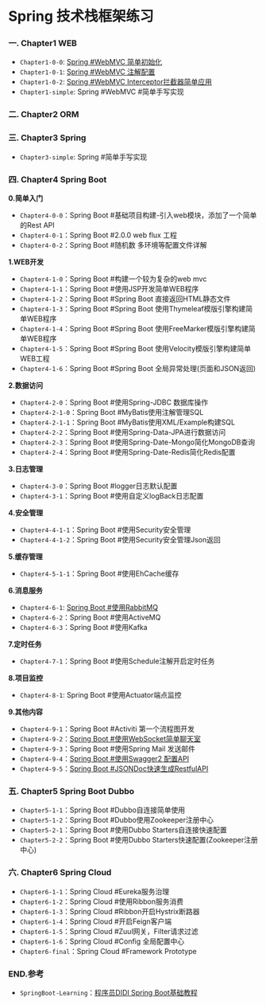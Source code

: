 # Spring 技术栈框架练习

### **一. Chapter1 WEB** 
- `Chapter1-0-0`: [Spring #WebMVC 简单初始化](https://www.jianshu.com/p/86e3c8015ee5)
- `Chapter1-0-1`: [Spring #WebMVC 注解配置](https://www.jianshu.com/p/a4c88883747f)
- `Chapter1-0-2`: [Spring #WebMVC Interceptor拦截器简单应用](https://www.jianshu.com/p/c7cae4fba59d)
- `Chapter1-simple`: Spring #WebMVC #简单手写实现
### **二. Chapter2 ORM** 


### **三. Chapter3 Spring** 
- `Chapter3-simple`: Spring #简单手写实现

### **四. Chapter4 Spring Boot**
**0.简单入门**
- `Chapter4-0-0`：Spring Boot #基础项目构建-引入web模块，添加了一个简单的Rest API
- `Chapter4-0-1`：Spring Boot #2.0.0 web flux 工程
- `Chapter4-0-2`：Spring Boot #随机数 多环境等配置文件详解

**1.WEB开发**
- `Chapter4-1-0`：Spring Boot #构建一个较为复杂的web mvc
- `Chapter4-1-1`：Spring Boot #使用JSP开发简单WEB程序
- `Chapter4-1-2`：Spring Boot #Spring Boot 直接返回HTML静态文件
- `Chapter4-1-3`：Spring Boot #Spring Boot 使用Thymeleaf模版引擎构建简单WEB程序
- `Chapter4-1-4`：Spring Boot #Spring Boot 使用FreeMarker模版引擎构建简单WEB程序
- `Chapter4-1-5`：Spring Boot #Spring Boot 使用Velocity模版引擎构建简单WEB工程
- `Chapter4-1-6`：Spring Boot #Spring Boot 全局异常处理(页面和JSON返回)

**2.数据访问**
- `Chapter4-2-0`：Spring Boot #使用Spring-JDBC 数据库操作
- `Chapter4-2-1-0`：Spring Boot #MyBatis使用注解管理SQL
- `Chapter4-2-1-1`：Spring Boot #MyBatis使用XML/Example构建SQL
- `Chapter4-2-2`：Spring Boot #使用Spring-Data-JPA进行数据访问
- `Chapter4-2-3`：Spring Boot #使用Spring-Date-Mongo简化MongoDB查询
- `Chapter4-2-4`：Spring Boot #使用Spring-Date-Redis简化Redis配置

**3.日志管理**
- `Chapter4-3-0`：Spring Boot #logger日志默认配置
- `Chapter4-3-1`：Spring Boot #使用自定义logBack日志配置

**4.安全管理**
- `Chapter4-4-1-1`：Spring Boot #使用Security安全管理
- `Chapter4-4-1-2`：Spring Boot #使用Security安全管理Json返回

**5.缓存管理**
- `Chapter4-5-1-1`：Spring Boot #使用EhCache缓存

**6.消息服务**
- `Chapter4-6-1`: [Spring Boot #使用RabbitMQ](https://www.jianshu.com/p/b777d78df63d)
- `Chapter4-6-2`：Spring Boot #使用ActiveMQ
- `Chapter4-6-3`：Spring Boot #使用Kafka

**7.定时任务**
- `Chapter4-7-1`：Spring Boot #使用Schedule注解开启定时任务

**8.项目监控**
- `Chapter4-8-1`: Spring Boot #使用Actuator端点监控


**9.其他内容**
- `Chapter4-9-1`：Spring Boot #Activiti 第一个流程图开发
- `Chapter4-9-2`：[Spring Boot #使用WebSocket简单聊天室](https://www.jianshu.com/p/9b22a390747a)
- `Chapter4-9-3`：Spring Boot #使用Spring Mail 发送邮件
- `Chapter4-9-4`：[Spring Boot #使用Swagger2 配置API](https://www.jianshu.com/p/847fdad3fba2)
- `Chapter4-9-5`：[Spring Boot #JSONDoc快速生成RestfulAPI](https://www.jianshu.com/p/291217345e5d)


### **五. Chapter5 Spring Boot Dubbo**
- `Chapter5-1-1`：Spring Boot #Dubbo自连接简单使用
- `Chapter5-1-2`：Spring Boot #Dubbo使用Zookeeper注册中心
- `Chapter5-2-1`：Spring Boot #使用Dubbo Starters自连接快速配置
- `Chapter5-2-2`：Spring Boot #使用Dubbo Starters快速配置(Zookeeper注册中心)


### **六. Chapter6 Spring Cloud**
- `Chapter6-1-1`：Spring Cloud #Eureka服务治理
- `Chapter6-1-2`：Spring Cloud #使用Ribbon服务消费
- `Chapter6-1-3`：Spring Cloud #Ribbon开启Hystrix断路器
- `Chapter6-1-4`：Spring Cloud #开启Feign客户端
- `Chapter6-1-5`：Spring Cloud #Zuul网关，Filter请求过滤
- `Chapter6-1-6`：Spring Cloud #Config 全局配置中心
- `Chapter6-final`：Spring Cloud #Framework Prototype

### **END.参考**
- `SpringBoot-Learning`：[程序员DIDI Spring Boot基础教程](https://github.com/SpringForAll/SpringBoot-Learning)

